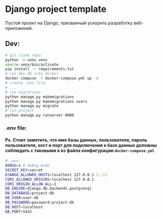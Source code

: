 # Django project template
Пустой проект на Django, призванный ускорить разработку веб-приложений.
## Dev:
```bash
# git clone repo
python -m venv venv
source venv/bin/activate
pip install -r requirements.txt
# run dev db into docker
docker compose -f docker-compose.yml up -d
# create .env file
# ...
# run migrations
python manage.py makemigrations
python manage.py makemigrations users
python manage.py migrate
# run project
python manage.py runserver 8000 
```
### .env file:
#### Ps. Стоит заметить, что имя базы данных, пользователя, пароль пользователя, хост и порт для подключения к базе данных доложны соблюдать с таковыми в из файла конфигурации `docker-compose.yml`
```bash
# .env
DEBUG=1 # debug mode
SECRET_KEY=secret
DJANGO_ALLOWED_HOSTS=localhost 127.0.0.1 [::1]
CORS_ALLOWED_ORIGINS=localhost 127.0.0.1
CORS_ORIGIN_ALLOW_ALL=1
DB_ENGINE=django.db.backends.postgresql
DB_DATABASE=project-db
DB_USER=user-db
DB_PASSWORD=password-project-db
DB_HOST=localhost
DB_PORT=5432
```